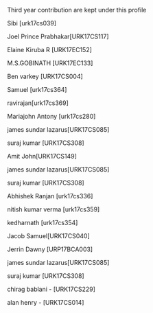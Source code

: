 Third year contribution are kept under this profile

Sibi [urk17cs039]

Joel Prince Prabhakar[URK17CS117]

Elaine Kiruba R [URK17EC152]

M.S.GOBINATH [URK17EC133]

Ben varkey [URK17CS004]

Samuel [urk17cs364]

ravirajan[urk17cs369]

Mariajohn Antony [urk17cs280]

james sundar lazarus[URK17CS085]

suraj kumar [URK17CS308]

Amit John[URK17CS149]

james sundar lazarus[URK17CS085]

suraj kumar [URK17CS308]

Abhishek Ranjan [urk17cs336]

nitish kumar verma [urk17cs359]

kedharnath [urk17cs354]

Jacob Samuel[URK17CS040]

Jerrin Dawny [URP17BCA003]

james sundar lazarus[URK17CS085]

suraj kumar [URK17CS308]

chirag bablani - [URK17CS229]

alan henry - [URK17CS014]

